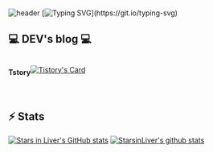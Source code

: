 ### 
![header](https://capsule-render.vercel.app/api?type=waving&color=FF64E3&text=&animation=twinkling&height=80)
[![Typing SVG](https://readme-typing-svg.demolab.com?font=Alkatra&weight=500&size=45&duration=3500&pause=3&color=0064FF&center=false&vCenter=false&multiline=true&repeat=true&width=1000&height=100&lines=Welcome+to+Stars+in+Liver's+GitHub!)](https://git.io/typing-svg)

## 💻 DEV's blog 💻
<div style="display:flex; flex-direction:row;">
<h4>Tstory</h2>

[![Tistory's Card](https://github-readme-tistory-card.vercel.app/api?name=tinylittlelife&theme=default)](https://tinylittlelife.tistory.com/)
</div><br>

## ⚡ Stats
[![Stars in Liver's GitHub stats](https://github-readme-stats.vercel.app/api?username=StarsinLiver&include_all_commits=true&show_icons=true&theme=cobalt)](https://github.com/StarsinLiver/github-readme-stats)
[![StarsinLiver's github stats](https://github-readme-stats.vercel.app/api/top-langs/?username=StarsinLiver&show_icons=true&hide_border=true&title_color=004386&icon_color=004386&layout=compact)](https://github.com/StarsinLiver)
  
  <!--
**StarsinLiver/StarsinLiver** is a ✨ _special_ ✨ repository because its `README.md` (this file) appears on your GitHub profile.

Here are some ideas to get you started:

- 🔭 I’m currently working on ...
- 🌱 I’m currently learning ...
- 👯 I’m looking to collaborate on ...
- 🤔 I’m looking for help with ...
- 💬 Ask me about ...
- 📫 How to reach me: ...
- 😄 Pronouns: ...
- ⚡ Fun fact: ...
-->
